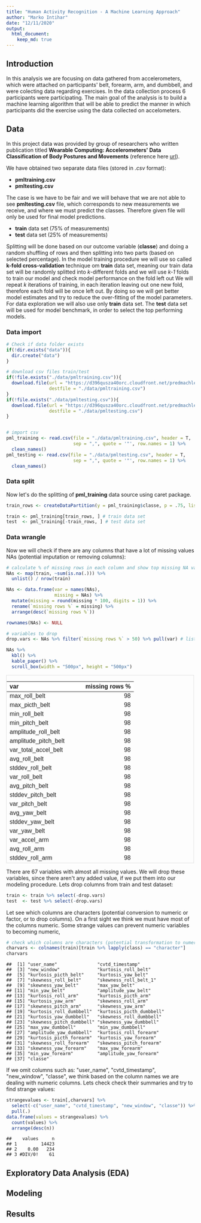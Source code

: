 ```yaml
---
title: "Human Activity Recognition - A Machine Learning Approach"
author: "Marko Intihar"
date: "12/11/2020"
output:
  html_document:
    keep_md: true
---
```






## Introduction

In this analysis we are focusing on data gathered from accelerometers, which were attached on participants' belt, forearm, arm, and dumbbell, and were colecting data regarding exercises. In the data collection process 6 participants were participating. The main goal of the analysis is to build a machine learning algorithm that will be able to predict the manner in which participants did the exercise using the data collected on accelometers.


## Data 

In this project data was provided by group of researchers who written publication titled **Wearable Computing: Accelerometers' Data Classification of Body Postures and Movements** (reference here [url](http://groupware.les.inf.puc-rio.br/work.jsf?p1=10335)).


We have obtained two separate data files (stored in *.csv* format):

* **pmltraining.csv**
* **pmltesting.csv**


The case is we have to be fair and we will behave that we are not able to see **pmltesting.csv** file, which corresponds to new measurements we receive, and where we must predict the classes. Therefore given file will only be used for final model predictions.


* **train** data set (75% of measurements)
* **test** data set (25% of measurements)

Splitting will be done based on our outcome variable (**classe**) and doing a random shuffling of rows and then splitting into two parts (based on selected percentage). In the model training procedure we will use so called **k-fold cross-validation** technique om **train** data set, meaning our train data set will be randomly splitted into *k*-different folds and we will use *k-1* folds to train our model and check model performance on the fold left out We will repeat *k* iterations of training, in each iteration leaving out one new fold, therefore each fold will be once left out. By doing so we will get better model estimates and try to reduce the over-fitting of the model parameters. For data exploration we will also use only **train** data set. The **test** data set will be used for model benchmark, in order to select the top performing models.



### Data import


```r
# Check if data folder exists
if(!dir.exists("data")){
  dir.create("data")
}

# download csv files train/test
if(!file.exists("./data/pmltraining.csv")){
  download.file(url = "https://d396qusza40orc.cloudfront.net/predmachlearn/pml-training.csv", 
                destfile = "./data/pmltraining.csv")
}
if(!file.exists("./data/pmltesting.csv")){
  download.file(url = "https://d396qusza40orc.cloudfront.net/predmachlearn/pml-testing.csv", 
                destfile = "./data/pmltesting.csv")
}


# import csv
pml_training <- read.csv(file = "./data/pmltraining.csv", header = T, 
                         sep = ",", quote = '"', row.names = 1) %>% 
  clean_names()
pml_testing <- read.csv(file = "./data/pmltesting.csv", header = T, 
                         sep = ",", quote = '"', row.names = 1) %>% 
  clean_names()
```



### Data split

Now let's do the splitting of **pml_training** data source using caret package.


```r
train_rows <- createDataPartition(y = pml_training$classe, p = .75, list = F) # do the splitting 

train <- pml_training[train_rows, ] # train data set
test  <- pml_training[-train_rows, ] # test data set
```




### Data wrangle


Now we will check if there are any columns that have a lot of missing values NAs (potential imputation or removing columns):


```r
# calculate % of missing rows in each column and show top missing NA vars
NAs <- map(train, ~sum(is.na(.))) %>% 
  unlist() / nrow(train) 

NAs <- data.frame(var = names(NAs),
                  missing = NAs) %>% 
  mutate(missing = round(missing * 100, digits = 1)) %>% 
  rename(`missing rows %` = missing) %>% 
  arrange(desc(`missing rows %`))

rownames(NAs) <- NULL

# variables to drop
drop.vars <- NAs %>% filter(`missing rows %` > 50) %>% pull(var) # list of columns to drop (more then 50 % NA)

NAs %>% 
  kbl() %>% 
  kable_paper() %>%
  scroll_box(width = "500px", height = "500px")
```

<div style="border: 1px solid #ddd; padding: 0px; overflow-y: scroll; height:500px; overflow-x: scroll; width:500px; "><table class=" lightable-paper" style='font-family: "Arial Narrow", arial, helvetica, sans-serif; margin-left: auto; margin-right: auto;'>
 <thead>
  <tr>
   <th style="text-align:left;position: sticky; top:0; background-color: #FFFFFF;"> var </th>
   <th style="text-align:right;position: sticky; top:0; background-color: #FFFFFF;"> missing rows % </th>
  </tr>
 </thead>
<tbody>
  <tr>
   <td style="text-align:left;"> max_roll_belt </td>
   <td style="text-align:right;"> 98 </td>
  </tr>
  <tr>
   <td style="text-align:left;"> max_picth_belt </td>
   <td style="text-align:right;"> 98 </td>
  </tr>
  <tr>
   <td style="text-align:left;"> min_roll_belt </td>
   <td style="text-align:right;"> 98 </td>
  </tr>
  <tr>
   <td style="text-align:left;"> min_pitch_belt </td>
   <td style="text-align:right;"> 98 </td>
  </tr>
  <tr>
   <td style="text-align:left;"> amplitude_roll_belt </td>
   <td style="text-align:right;"> 98 </td>
  </tr>
  <tr>
   <td style="text-align:left;"> amplitude_pitch_belt </td>
   <td style="text-align:right;"> 98 </td>
  </tr>
  <tr>
   <td style="text-align:left;"> var_total_accel_belt </td>
   <td style="text-align:right;"> 98 </td>
  </tr>
  <tr>
   <td style="text-align:left;"> avg_roll_belt </td>
   <td style="text-align:right;"> 98 </td>
  </tr>
  <tr>
   <td style="text-align:left;"> stddev_roll_belt </td>
   <td style="text-align:right;"> 98 </td>
  </tr>
  <tr>
   <td style="text-align:left;"> var_roll_belt </td>
   <td style="text-align:right;"> 98 </td>
  </tr>
  <tr>
   <td style="text-align:left;"> avg_pitch_belt </td>
   <td style="text-align:right;"> 98 </td>
  </tr>
  <tr>
   <td style="text-align:left;"> stddev_pitch_belt </td>
   <td style="text-align:right;"> 98 </td>
  </tr>
  <tr>
   <td style="text-align:left;"> var_pitch_belt </td>
   <td style="text-align:right;"> 98 </td>
  </tr>
  <tr>
   <td style="text-align:left;"> avg_yaw_belt </td>
   <td style="text-align:right;"> 98 </td>
  </tr>
  <tr>
   <td style="text-align:left;"> stddev_yaw_belt </td>
   <td style="text-align:right;"> 98 </td>
  </tr>
  <tr>
   <td style="text-align:left;"> var_yaw_belt </td>
   <td style="text-align:right;"> 98 </td>
  </tr>
  <tr>
   <td style="text-align:left;"> var_accel_arm </td>
   <td style="text-align:right;"> 98 </td>
  </tr>
  <tr>
   <td style="text-align:left;"> avg_roll_arm </td>
   <td style="text-align:right;"> 98 </td>
  </tr>
  <tr>
   <td style="text-align:left;"> stddev_roll_arm </td>
   <td style="text-align:right;"> 98 </td>
  </tr>
  <tr>
   <td style="text-align:left;"> var_roll_arm </td>
   <td style="text-align:right;"> 98 </td>
  </tr>
  <tr>
   <td style="text-align:left;"> avg_pitch_arm </td>
   <td style="text-align:right;"> 98 </td>
  </tr>
  <tr>
   <td style="text-align:left;"> stddev_pitch_arm </td>
   <td style="text-align:right;"> 98 </td>
  </tr>
  <tr>
   <td style="text-align:left;"> var_pitch_arm </td>
   <td style="text-align:right;"> 98 </td>
  </tr>
  <tr>
   <td style="text-align:left;"> avg_yaw_arm </td>
   <td style="text-align:right;"> 98 </td>
  </tr>
  <tr>
   <td style="text-align:left;"> stddev_yaw_arm </td>
   <td style="text-align:right;"> 98 </td>
  </tr>
  <tr>
   <td style="text-align:left;"> var_yaw_arm </td>
   <td style="text-align:right;"> 98 </td>
  </tr>
  <tr>
   <td style="text-align:left;"> max_roll_arm </td>
   <td style="text-align:right;"> 98 </td>
  </tr>
  <tr>
   <td style="text-align:left;"> max_picth_arm </td>
   <td style="text-align:right;"> 98 </td>
  </tr>
  <tr>
   <td style="text-align:left;"> max_yaw_arm </td>
   <td style="text-align:right;"> 98 </td>
  </tr>
  <tr>
   <td style="text-align:left;"> min_roll_arm </td>
   <td style="text-align:right;"> 98 </td>
  </tr>
  <tr>
   <td style="text-align:left;"> min_pitch_arm </td>
   <td style="text-align:right;"> 98 </td>
  </tr>
  <tr>
   <td style="text-align:left;"> min_yaw_arm </td>
   <td style="text-align:right;"> 98 </td>
  </tr>
  <tr>
   <td style="text-align:left;"> amplitude_roll_arm </td>
   <td style="text-align:right;"> 98 </td>
  </tr>
  <tr>
   <td style="text-align:left;"> amplitude_pitch_arm </td>
   <td style="text-align:right;"> 98 </td>
  </tr>
  <tr>
   <td style="text-align:left;"> amplitude_yaw_arm </td>
   <td style="text-align:right;"> 98 </td>
  </tr>
  <tr>
   <td style="text-align:left;"> max_roll_dumbbell </td>
   <td style="text-align:right;"> 98 </td>
  </tr>
  <tr>
   <td style="text-align:left;"> max_picth_dumbbell </td>
   <td style="text-align:right;"> 98 </td>
  </tr>
  <tr>
   <td style="text-align:left;"> min_roll_dumbbell </td>
   <td style="text-align:right;"> 98 </td>
  </tr>
  <tr>
   <td style="text-align:left;"> min_pitch_dumbbell </td>
   <td style="text-align:right;"> 98 </td>
  </tr>
  <tr>
   <td style="text-align:left;"> amplitude_roll_dumbbell </td>
   <td style="text-align:right;"> 98 </td>
  </tr>
  <tr>
   <td style="text-align:left;"> amplitude_pitch_dumbbell </td>
   <td style="text-align:right;"> 98 </td>
  </tr>
  <tr>
   <td style="text-align:left;"> var_accel_dumbbell </td>
   <td style="text-align:right;"> 98 </td>
  </tr>
  <tr>
   <td style="text-align:left;"> avg_roll_dumbbell </td>
   <td style="text-align:right;"> 98 </td>
  </tr>
  <tr>
   <td style="text-align:left;"> stddev_roll_dumbbell </td>
   <td style="text-align:right;"> 98 </td>
  </tr>
  <tr>
   <td style="text-align:left;"> var_roll_dumbbell </td>
   <td style="text-align:right;"> 98 </td>
  </tr>
  <tr>
   <td style="text-align:left;"> avg_pitch_dumbbell </td>
   <td style="text-align:right;"> 98 </td>
  </tr>
  <tr>
   <td style="text-align:left;"> stddev_pitch_dumbbell </td>
   <td style="text-align:right;"> 98 </td>
  </tr>
  <tr>
   <td style="text-align:left;"> var_pitch_dumbbell </td>
   <td style="text-align:right;"> 98 </td>
  </tr>
  <tr>
   <td style="text-align:left;"> avg_yaw_dumbbell </td>
   <td style="text-align:right;"> 98 </td>
  </tr>
  <tr>
   <td style="text-align:left;"> stddev_yaw_dumbbell </td>
   <td style="text-align:right;"> 98 </td>
  </tr>
  <tr>
   <td style="text-align:left;"> var_yaw_dumbbell </td>
   <td style="text-align:right;"> 98 </td>
  </tr>
  <tr>
   <td style="text-align:left;"> max_roll_forearm </td>
   <td style="text-align:right;"> 98 </td>
  </tr>
  <tr>
   <td style="text-align:left;"> max_picth_forearm </td>
   <td style="text-align:right;"> 98 </td>
  </tr>
  <tr>
   <td style="text-align:left;"> min_roll_forearm </td>
   <td style="text-align:right;"> 98 </td>
  </tr>
  <tr>
   <td style="text-align:left;"> min_pitch_forearm </td>
   <td style="text-align:right;"> 98 </td>
  </tr>
  <tr>
   <td style="text-align:left;"> amplitude_roll_forearm </td>
   <td style="text-align:right;"> 98 </td>
  </tr>
  <tr>
   <td style="text-align:left;"> amplitude_pitch_forearm </td>
   <td style="text-align:right;"> 98 </td>
  </tr>
  <tr>
   <td style="text-align:left;"> var_accel_forearm </td>
   <td style="text-align:right;"> 98 </td>
  </tr>
  <tr>
   <td style="text-align:left;"> avg_roll_forearm </td>
   <td style="text-align:right;"> 98 </td>
  </tr>
  <tr>
   <td style="text-align:left;"> stddev_roll_forearm </td>
   <td style="text-align:right;"> 98 </td>
  </tr>
  <tr>
   <td style="text-align:left;"> var_roll_forearm </td>
   <td style="text-align:right;"> 98 </td>
  </tr>
  <tr>
   <td style="text-align:left;"> avg_pitch_forearm </td>
   <td style="text-align:right;"> 98 </td>
  </tr>
  <tr>
   <td style="text-align:left;"> stddev_pitch_forearm </td>
   <td style="text-align:right;"> 98 </td>
  </tr>
  <tr>
   <td style="text-align:left;"> var_pitch_forearm </td>
   <td style="text-align:right;"> 98 </td>
  </tr>
  <tr>
   <td style="text-align:left;"> avg_yaw_forearm </td>
   <td style="text-align:right;"> 98 </td>
  </tr>
  <tr>
   <td style="text-align:left;"> stddev_yaw_forearm </td>
   <td style="text-align:right;"> 98 </td>
  </tr>
  <tr>
   <td style="text-align:left;"> var_yaw_forearm </td>
   <td style="text-align:right;"> 98 </td>
  </tr>
  <tr>
   <td style="text-align:left;"> user_name </td>
   <td style="text-align:right;"> 0 </td>
  </tr>
  <tr>
   <td style="text-align:left;"> raw_timestamp_part_1 </td>
   <td style="text-align:right;"> 0 </td>
  </tr>
  <tr>
   <td style="text-align:left;"> raw_timestamp_part_2 </td>
   <td style="text-align:right;"> 0 </td>
  </tr>
  <tr>
   <td style="text-align:left;"> cvtd_timestamp </td>
   <td style="text-align:right;"> 0 </td>
  </tr>
  <tr>
   <td style="text-align:left;"> new_window </td>
   <td style="text-align:right;"> 0 </td>
  </tr>
  <tr>
   <td style="text-align:left;"> num_window </td>
   <td style="text-align:right;"> 0 </td>
  </tr>
  <tr>
   <td style="text-align:left;"> roll_belt </td>
   <td style="text-align:right;"> 0 </td>
  </tr>
  <tr>
   <td style="text-align:left;"> pitch_belt </td>
   <td style="text-align:right;"> 0 </td>
  </tr>
  <tr>
   <td style="text-align:left;"> yaw_belt </td>
   <td style="text-align:right;"> 0 </td>
  </tr>
  <tr>
   <td style="text-align:left;"> total_accel_belt </td>
   <td style="text-align:right;"> 0 </td>
  </tr>
  <tr>
   <td style="text-align:left;"> kurtosis_roll_belt </td>
   <td style="text-align:right;"> 0 </td>
  </tr>
  <tr>
   <td style="text-align:left;"> kurtosis_picth_belt </td>
   <td style="text-align:right;"> 0 </td>
  </tr>
  <tr>
   <td style="text-align:left;"> kurtosis_yaw_belt </td>
   <td style="text-align:right;"> 0 </td>
  </tr>
  <tr>
   <td style="text-align:left;"> skewness_roll_belt </td>
   <td style="text-align:right;"> 0 </td>
  </tr>
  <tr>
   <td style="text-align:left;"> skewness_roll_belt_1 </td>
   <td style="text-align:right;"> 0 </td>
  </tr>
  <tr>
   <td style="text-align:left;"> skewness_yaw_belt </td>
   <td style="text-align:right;"> 0 </td>
  </tr>
  <tr>
   <td style="text-align:left;"> max_yaw_belt </td>
   <td style="text-align:right;"> 0 </td>
  </tr>
  <tr>
   <td style="text-align:left;"> min_yaw_belt </td>
   <td style="text-align:right;"> 0 </td>
  </tr>
  <tr>
   <td style="text-align:left;"> amplitude_yaw_belt </td>
   <td style="text-align:right;"> 0 </td>
  </tr>
  <tr>
   <td style="text-align:left;"> gyros_belt_x </td>
   <td style="text-align:right;"> 0 </td>
  </tr>
  <tr>
   <td style="text-align:left;"> gyros_belt_y </td>
   <td style="text-align:right;"> 0 </td>
  </tr>
  <tr>
   <td style="text-align:left;"> gyros_belt_z </td>
   <td style="text-align:right;"> 0 </td>
  </tr>
  <tr>
   <td style="text-align:left;"> accel_belt_x </td>
   <td style="text-align:right;"> 0 </td>
  </tr>
  <tr>
   <td style="text-align:left;"> accel_belt_y </td>
   <td style="text-align:right;"> 0 </td>
  </tr>
  <tr>
   <td style="text-align:left;"> accel_belt_z </td>
   <td style="text-align:right;"> 0 </td>
  </tr>
  <tr>
   <td style="text-align:left;"> magnet_belt_x </td>
   <td style="text-align:right;"> 0 </td>
  </tr>
  <tr>
   <td style="text-align:left;"> magnet_belt_y </td>
   <td style="text-align:right;"> 0 </td>
  </tr>
  <tr>
   <td style="text-align:left;"> magnet_belt_z </td>
   <td style="text-align:right;"> 0 </td>
  </tr>
  <tr>
   <td style="text-align:left;"> roll_arm </td>
   <td style="text-align:right;"> 0 </td>
  </tr>
  <tr>
   <td style="text-align:left;"> pitch_arm </td>
   <td style="text-align:right;"> 0 </td>
  </tr>
  <tr>
   <td style="text-align:left;"> yaw_arm </td>
   <td style="text-align:right;"> 0 </td>
  </tr>
  <tr>
   <td style="text-align:left;"> total_accel_arm </td>
   <td style="text-align:right;"> 0 </td>
  </tr>
  <tr>
   <td style="text-align:left;"> gyros_arm_x </td>
   <td style="text-align:right;"> 0 </td>
  </tr>
  <tr>
   <td style="text-align:left;"> gyros_arm_y </td>
   <td style="text-align:right;"> 0 </td>
  </tr>
  <tr>
   <td style="text-align:left;"> gyros_arm_z </td>
   <td style="text-align:right;"> 0 </td>
  </tr>
  <tr>
   <td style="text-align:left;"> accel_arm_x </td>
   <td style="text-align:right;"> 0 </td>
  </tr>
  <tr>
   <td style="text-align:left;"> accel_arm_y </td>
   <td style="text-align:right;"> 0 </td>
  </tr>
  <tr>
   <td style="text-align:left;"> accel_arm_z </td>
   <td style="text-align:right;"> 0 </td>
  </tr>
  <tr>
   <td style="text-align:left;"> magnet_arm_x </td>
   <td style="text-align:right;"> 0 </td>
  </tr>
  <tr>
   <td style="text-align:left;"> magnet_arm_y </td>
   <td style="text-align:right;"> 0 </td>
  </tr>
  <tr>
   <td style="text-align:left;"> magnet_arm_z </td>
   <td style="text-align:right;"> 0 </td>
  </tr>
  <tr>
   <td style="text-align:left;"> kurtosis_roll_arm </td>
   <td style="text-align:right;"> 0 </td>
  </tr>
  <tr>
   <td style="text-align:left;"> kurtosis_picth_arm </td>
   <td style="text-align:right;"> 0 </td>
  </tr>
  <tr>
   <td style="text-align:left;"> kurtosis_yaw_arm </td>
   <td style="text-align:right;"> 0 </td>
  </tr>
  <tr>
   <td style="text-align:left;"> skewness_roll_arm </td>
   <td style="text-align:right;"> 0 </td>
  </tr>
  <tr>
   <td style="text-align:left;"> skewness_pitch_arm </td>
   <td style="text-align:right;"> 0 </td>
  </tr>
  <tr>
   <td style="text-align:left;"> skewness_yaw_arm </td>
   <td style="text-align:right;"> 0 </td>
  </tr>
  <tr>
   <td style="text-align:left;"> roll_dumbbell </td>
   <td style="text-align:right;"> 0 </td>
  </tr>
  <tr>
   <td style="text-align:left;"> pitch_dumbbell </td>
   <td style="text-align:right;"> 0 </td>
  </tr>
  <tr>
   <td style="text-align:left;"> yaw_dumbbell </td>
   <td style="text-align:right;"> 0 </td>
  </tr>
  <tr>
   <td style="text-align:left;"> kurtosis_roll_dumbbell </td>
   <td style="text-align:right;"> 0 </td>
  </tr>
  <tr>
   <td style="text-align:left;"> kurtosis_picth_dumbbell </td>
   <td style="text-align:right;"> 0 </td>
  </tr>
  <tr>
   <td style="text-align:left;"> kurtosis_yaw_dumbbell </td>
   <td style="text-align:right;"> 0 </td>
  </tr>
  <tr>
   <td style="text-align:left;"> skewness_roll_dumbbell </td>
   <td style="text-align:right;"> 0 </td>
  </tr>
  <tr>
   <td style="text-align:left;"> skewness_pitch_dumbbell </td>
   <td style="text-align:right;"> 0 </td>
  </tr>
  <tr>
   <td style="text-align:left;"> skewness_yaw_dumbbell </td>
   <td style="text-align:right;"> 0 </td>
  </tr>
  <tr>
   <td style="text-align:left;"> max_yaw_dumbbell </td>
   <td style="text-align:right;"> 0 </td>
  </tr>
  <tr>
   <td style="text-align:left;"> min_yaw_dumbbell </td>
   <td style="text-align:right;"> 0 </td>
  </tr>
  <tr>
   <td style="text-align:left;"> amplitude_yaw_dumbbell </td>
   <td style="text-align:right;"> 0 </td>
  </tr>
  <tr>
   <td style="text-align:left;"> total_accel_dumbbell </td>
   <td style="text-align:right;"> 0 </td>
  </tr>
  <tr>
   <td style="text-align:left;"> gyros_dumbbell_x </td>
   <td style="text-align:right;"> 0 </td>
  </tr>
  <tr>
   <td style="text-align:left;"> gyros_dumbbell_y </td>
   <td style="text-align:right;"> 0 </td>
  </tr>
  <tr>
   <td style="text-align:left;"> gyros_dumbbell_z </td>
   <td style="text-align:right;"> 0 </td>
  </tr>
  <tr>
   <td style="text-align:left;"> accel_dumbbell_x </td>
   <td style="text-align:right;"> 0 </td>
  </tr>
  <tr>
   <td style="text-align:left;"> accel_dumbbell_y </td>
   <td style="text-align:right;"> 0 </td>
  </tr>
  <tr>
   <td style="text-align:left;"> accel_dumbbell_z </td>
   <td style="text-align:right;"> 0 </td>
  </tr>
  <tr>
   <td style="text-align:left;"> magnet_dumbbell_x </td>
   <td style="text-align:right;"> 0 </td>
  </tr>
  <tr>
   <td style="text-align:left;"> magnet_dumbbell_y </td>
   <td style="text-align:right;"> 0 </td>
  </tr>
  <tr>
   <td style="text-align:left;"> magnet_dumbbell_z </td>
   <td style="text-align:right;"> 0 </td>
  </tr>
  <tr>
   <td style="text-align:left;"> roll_forearm </td>
   <td style="text-align:right;"> 0 </td>
  </tr>
  <tr>
   <td style="text-align:left;"> pitch_forearm </td>
   <td style="text-align:right;"> 0 </td>
  </tr>
  <tr>
   <td style="text-align:left;"> yaw_forearm </td>
   <td style="text-align:right;"> 0 </td>
  </tr>
  <tr>
   <td style="text-align:left;"> kurtosis_roll_forearm </td>
   <td style="text-align:right;"> 0 </td>
  </tr>
  <tr>
   <td style="text-align:left;"> kurtosis_picth_forearm </td>
   <td style="text-align:right;"> 0 </td>
  </tr>
  <tr>
   <td style="text-align:left;"> kurtosis_yaw_forearm </td>
   <td style="text-align:right;"> 0 </td>
  </tr>
  <tr>
   <td style="text-align:left;"> skewness_roll_forearm </td>
   <td style="text-align:right;"> 0 </td>
  </tr>
  <tr>
   <td style="text-align:left;"> skewness_pitch_forearm </td>
   <td style="text-align:right;"> 0 </td>
  </tr>
  <tr>
   <td style="text-align:left;"> skewness_yaw_forearm </td>
   <td style="text-align:right;"> 0 </td>
  </tr>
  <tr>
   <td style="text-align:left;"> max_yaw_forearm </td>
   <td style="text-align:right;"> 0 </td>
  </tr>
  <tr>
   <td style="text-align:left;"> min_yaw_forearm </td>
   <td style="text-align:right;"> 0 </td>
  </tr>
  <tr>
   <td style="text-align:left;"> amplitude_yaw_forearm </td>
   <td style="text-align:right;"> 0 </td>
  </tr>
  <tr>
   <td style="text-align:left;"> total_accel_forearm </td>
   <td style="text-align:right;"> 0 </td>
  </tr>
  <tr>
   <td style="text-align:left;"> gyros_forearm_x </td>
   <td style="text-align:right;"> 0 </td>
  </tr>
  <tr>
   <td style="text-align:left;"> gyros_forearm_y </td>
   <td style="text-align:right;"> 0 </td>
  </tr>
  <tr>
   <td style="text-align:left;"> gyros_forearm_z </td>
   <td style="text-align:right;"> 0 </td>
  </tr>
  <tr>
   <td style="text-align:left;"> accel_forearm_x </td>
   <td style="text-align:right;"> 0 </td>
  </tr>
  <tr>
   <td style="text-align:left;"> accel_forearm_y </td>
   <td style="text-align:right;"> 0 </td>
  </tr>
  <tr>
   <td style="text-align:left;"> accel_forearm_z </td>
   <td style="text-align:right;"> 0 </td>
  </tr>
  <tr>
   <td style="text-align:left;"> magnet_forearm_x </td>
   <td style="text-align:right;"> 0 </td>
  </tr>
  <tr>
   <td style="text-align:left;"> magnet_forearm_y </td>
   <td style="text-align:right;"> 0 </td>
  </tr>
  <tr>
   <td style="text-align:left;"> magnet_forearm_z </td>
   <td style="text-align:right;"> 0 </td>
  </tr>
  <tr>
   <td style="text-align:left;"> classe </td>
   <td style="text-align:right;"> 0 </td>
  </tr>
</tbody>
</table></div>

There are 67 variables with almost all missing values. We will drop these variables, since there aren't any added value, if we put them into our modeling procedure. Lets drop columns from train and test dataset:



```r
train <- train %>% select(-drop.vars) 
test  <- test %>% select(-drop.vars) 
```


Let see which columns are characters (potential conversion to numeric or factor, or to drop columns). On a first sight we think we must have most of the columns numeric. Some strange values can prevent numeric variables to becoming numeric,


```r
# check which columns are characters (potential transformation to numeric or to drop columns)
charvars <- colnames(train)[train %>% lapply(class) == "character"]
charvars
```

```
##  [1] "user_name"               "cvtd_timestamp"         
##  [3] "new_window"              "kurtosis_roll_belt"     
##  [5] "kurtosis_picth_belt"     "kurtosis_yaw_belt"      
##  [7] "skewness_roll_belt"      "skewness_roll_belt_1"   
##  [9] "skewness_yaw_belt"       "max_yaw_belt"           
## [11] "min_yaw_belt"            "amplitude_yaw_belt"     
## [13] "kurtosis_roll_arm"       "kurtosis_picth_arm"     
## [15] "kurtosis_yaw_arm"        "skewness_roll_arm"      
## [17] "skewness_pitch_arm"      "skewness_yaw_arm"       
## [19] "kurtosis_roll_dumbbell"  "kurtosis_picth_dumbbell"
## [21] "kurtosis_yaw_dumbbell"   "skewness_roll_dumbbell" 
## [23] "skewness_pitch_dumbbell" "skewness_yaw_dumbbell"  
## [25] "max_yaw_dumbbell"        "min_yaw_dumbbell"       
## [27] "amplitude_yaw_dumbbell"  "kurtosis_roll_forearm"  
## [29] "kurtosis_picth_forearm"  "kurtosis_yaw_forearm"   
## [31] "skewness_roll_forearm"   "skewness_pitch_forearm" 
## [33] "skewness_yaw_forearm"    "max_yaw_forearm"        
## [35] "min_yaw_forearm"         "amplitude_yaw_forearm"  
## [37] "classe"
```

If we omit columns such as: "user_name", "cvtd_timestamp", "new_window", "classe", we think based on the column names we are dealing with numeric columns. Lets check check their summaries and try to find strange values:


```r
strangevalues <- train[,charvars] %>% 
  select(-c("user_name", "cvtd_timestamp", "new_window", "classe")) %>% 
  pull(.)
data.frame(values = strangevalues) %>% 
  count(values) %>% 
  arrange(desc(n))
```

```
##    values     n
## 1         14423
## 2    0.00   234
## 3 #DIV/0!    61
```



<!-- First lets apply some essential variable data types transformations (on test and train data sets). We will be transforming variables and dropping variables that are not needed. First for the training set: -->

<!-- ```{r columnstranstrain} -->
<!-- train_ <- train %>%  -->
<!--   mutate(classe = as.factor(classe), # convert outcome to factor variable -->
<!--          cvtd_timestamp = dmy_hm(cvtd_timestamp) # convert to date time object -->
<!--          ) %>%  -->
<!--   select(-drop.vars) # drop variables wit too many missing observations -->
<!-- ``` -->




<!-- ```{r XXXX} -->
<!-- train_ <- train %>%  -->
<!--   mutate(classe = as.factor(classe), # convert outcome to factor variable -->
<!--          cvtd_timestamp = dmy_hm(cvtd_timestamp) # convert to date time object -->
<!--          ) %>%  -->
<!--   select(-drop.vars) # drop variables wit too many missing observations -->
<!-- ``` -->


## Exploratory Data Analysis (EDA)



## Modeling


## Results

